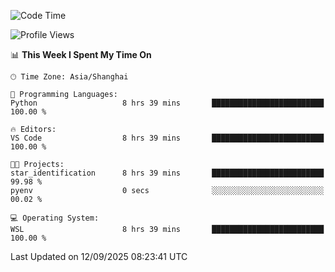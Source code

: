 <!--START_SECTION:waka-->
![Code Time](http://img.shields.io/badge/Code%20Time-3%2C106%20hrs%2058%20mins-blue)

![Profile Views](http://img.shields.io/badge/Profile%20Views-35-blue)

📊 **This Week I Spent My Time On** 

```text
🕑︎ Time Zone: Asia/Shanghai

💬 Programming Languages: 
Python                   8 hrs 39 mins       █████████████████████████   100.00 % 

🔥 Editors: 
VS Code                  8 hrs 39 mins       █████████████████████████   100.00 % 

🐱‍💻 Projects: 
star_identification      8 hrs 39 mins       █████████████████████████   99.98 % 
pyenv                    0 secs              ░░░░░░░░░░░░░░░░░░░░░░░░░   00.02 % 

💻 Operating System: 
WSL                      8 hrs 39 mins       █████████████████████████   100.00 % 
```


 Last Updated on 12/09/2025 08:23:41 UTC
<!--END_SECTION:waka-->